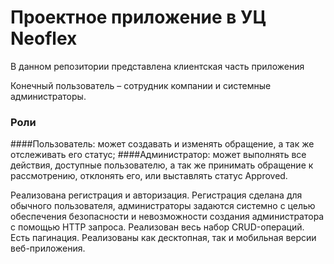 # Проектное приложение в УЦ Neoflex
В данном репозитории представлена клиентская часть приложения

Конечный пользователь – сотрудник компании и системные администраторы.
### Роли
####Пользователь: 
может создавать и изменять обращение, а так же отслеживать его статус;
####Администратор: 
может выполнять все действия, доступные пользователю, а так же принимать обращение к рассмотрению, отклонять его, или выставлять статус Approved.

Реализована регистрация и авторизация.
Регистрация сделана для обычного пользователя, администраторы задаются системно с целью обеспечения безопасности и невозможности создания администратора с помощью HTTP запроса.
Реализован весь набор CRUD-операций.
Есть пагинация.
Реализованы как десктопная, так и мобильная версии веб-приложения.
